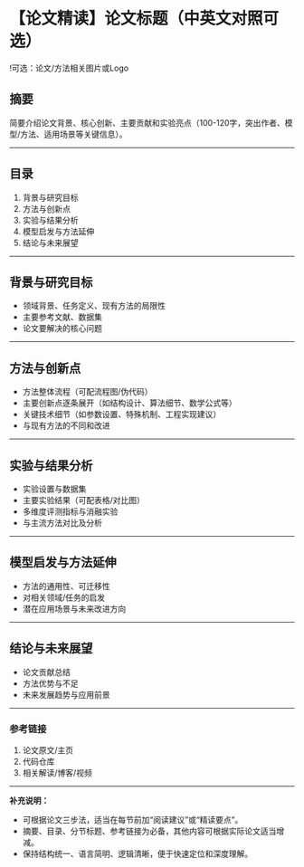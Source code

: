 # 【论文精读】论文标题（中英文对照可选）

!可选：论文/方法相关图片或Logo

## 摘要

简要介绍论文背景、核心创新、主要贡献和实验亮点（100-120字，突出作者、模型/方法、适用场景等关键信息）。

---

## 目录

1. 背景与研究目标  
2. 方法与创新点  
3. 实验与结果分析  
4. 模型启发与方法延伸  
5. 结论与未来展望  

---

## 背景与研究目标

- 领域背景、任务定义、现有方法的局限性
- 主要参考文献、数据集
- 论文要解决的核心问题

---

## 方法与创新点

- 方法整体流程（可配流程图/伪代码）
- 主要创新点逐条展开（如结构设计、算法细节、数学公式等）
- 关键技术细节（如参数设置、特殊机制、工程实现建议）
- 与现有方法的不同和改进

---

## 实验与结果分析

- 实验设置与数据集
- 主要实验结果（可配表格/对比图）
- 多维度评测指标与消融实验
- 与主流方法对比及分析

---

## 模型启发与方法延伸

- 方法的通用性、可迁移性
- 对相关领域/任务的启发
- 潜在应用场景与未来改进方向

---

## 结论与未来展望

- 论文贡献总结
- 方法优势与不足
- 未来发展趋势与应用前景

---

### 参考链接

1. 论文原文/主页
2. 代码仓库
3. 相关解读/博客/视频

---

**补充说明：**  
- 可根据论文三步法，适当在每节前加“阅读建议”或“精读要点”。
- 摘要、目录、分节标题、参考链接为必备，其他内容可根据实际论文适当增减。
- 保持结构统一、语言简明、逻辑清晰，便于快速定位和深度理解。
